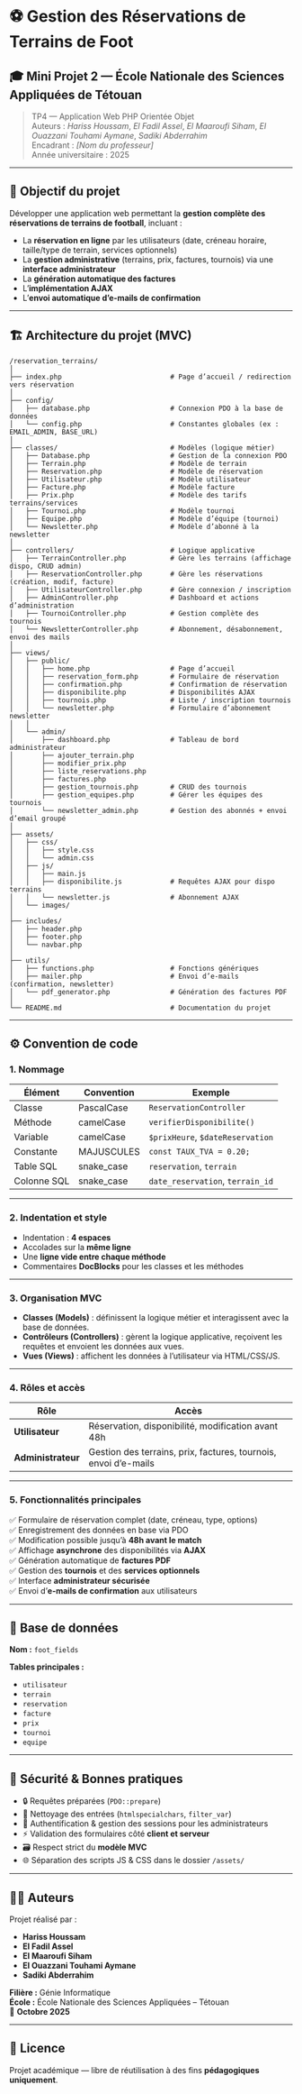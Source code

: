 # ⚽ Gestion des Réservations de Terrains de Foot

## 🎓 Mini Projet 2 — École Nationale des Sciences Appliquées de Tétouan
> TP4 — Application Web PHP Orientée Objet  
> Auteurs : _Hariss Houssam_, _El Fadil Assel_, _El Maaroufi Siham_, _El Ouazzani Touhami Aymane_, _Sadiki Abderrahim_  
> Encadrant : _[Nom du professeur]_  
> Année universitaire : 2025

---

## 🧩 Objectif du projet

Développer une application web permettant la **gestion complète des réservations de terrains de football**, incluant :

- La **réservation en ligne** par les utilisateurs (date, créneau horaire, taille/type de terrain, services optionnels)
- La **gestion administrative** (terrains, prix, factures, tournois) via une **interface administrateur**
- La **génération automatique des factures**
- L’**implémentation AJAX**
- L’**envoi automatique d’e-mails de confirmation**

---

## 🏗️ Architecture du projet (MVC)

```
/reservation_terrains/
│
├── index.php                           # Page d’accueil / redirection vers réservation
│
├── config/
│   ├── database.php                    # Connexion PDO à la base de données
│   └── config.php                      # Constantes globales (ex : EMAIL_ADMIN, BASE_URL)
│
├── classes/                            # Modèles (logique métier)
│   ├── Database.php                    # Gestion de la connexion PDO
│   ├── Terrain.php                     # Modèle de terrain
│   ├── Reservation.php                 # Modèle de réservation
│   ├── Utilisateur.php                 # Modèle utilisateur
│   ├── Facture.php                     # Modèle facture
│   ├── Prix.php                        # Modèle des tarifs terrains/services
│   ├── Tournoi.php                     # Modèle tournoi
│   ├── Equipe.php                      # Modèle d’équipe (tournoi)
│   └── Newsletter.php                  # Modèle d’abonné à la newsletter
│
├── controllers/                        # Logique applicative
│   ├── TerrainController.php           # Gère les terrains (affichage dispo, CRUD admin)
│   ├── ReservationController.php       # Gère les réservations (création, modif, facture)
│   ├── UtilisateurController.php       # Gère connexion / inscription
│   ├── AdminController.php             # Dashboard et actions d’administration
│   ├── TournoiController.php           # Gestion complète des tournois
│   └── NewsletterController.php        # Abonnement, désabonnement, envoi des mails
│
├── views/
│   ├── public/
│   │   ├── home.php                    # Page d’accueil
│   │   ├── reservation_form.php        # Formulaire de réservation
│   │   ├── confirmation.php            # Confirmation de réservation
│   │   ├── disponibilite.php           # Disponibilités AJAX
│   │   ├── tournois.php                # Liste / inscription tournois
│   │   └── newsletter.php              # Formulaire d’abonnement newsletter
│   │
│   └── admin/
│       ├── dashboard.php               # Tableau de bord administrateur
│       ├── ajouter_terrain.php
│       ├── modifier_prix.php
│       ├── liste_reservations.php
│       ├── factures.php
│       ├── gestion_tournois.php        # CRUD des tournois
│       ├── gestion_equipes.php         # Gérer les équipes des tournois
│       └── newsletter_admin.php        # Gestion des abonnés + envoi d’email groupé
│
├── assets/
│   ├── css/
│   │   ├── style.css
│   │   └── admin.css
│   ├── js/
│   │   ├── main.js
│   │   ├── disponibilite.js            # Requêtes AJAX pour dispo terrains
│   │   └── newsletter.js               # Abonnement AJAX
│   └── images/
│
├── includes/
│   ├── header.php
│   ├── footer.php
│   └── navbar.php
│
├── utils/
│   ├── functions.php                   # Fonctions génériques
│   ├── mailer.php                      # Envoi d’e-mails (confirmation, newsletter)
│   └── pdf_generator.php               # Génération des factures PDF
│
└── README.md                           # Documentation du projet
```

---

## ⚙️ Convention de code

### 1. **Nommage**

| Élément | Convention | Exemple |
|----------|-------------|----------|
| Classe | PascalCase | `ReservationController` |
| Méthode | camelCase | `verifierDisponibilite()` |
| Variable | camelCase | `$prixHeure`, `$dateReservation` |
| Constante | MAJUSCULES | `const TAUX_TVA = 0.20;` |
| Table SQL | snake_case | `reservation`, `terrain` |
| Colonne SQL | snake_case | `date_reservation`, `terrain_id` |

---

### 2. **Indentation et style**

- Indentation : **4 espaces**
- Accolades sur la **même ligne**
- Une **ligne vide entre chaque méthode**
- Commentaires **DocBlocks** pour les classes et les méthodes

---

### 3. **Organisation MVC**

- **Classes (Models)** : définissent la logique métier et interagissent avec la base de données.  
- **Contrôleurs (Controllers)** : gèrent la logique applicative, reçoivent les requêtes et envoient les données aux vues.  
- **Vues (Views)** : affichent les données à l’utilisateur via HTML/CSS/JS.

---

### 4. **Rôles et accès**

| Rôle | Accès |
|------|-------|
| **Utilisateur** | Réservation, disponibilité, modification avant 48h |
| **Administrateur** | Gestion des terrains, prix, factures, tournois, envoi d’e-mails |

---

### 5. **Fonctionnalités principales**

✅ Formulaire de réservation complet (date, créneau, type, options)  
✅ Enregistrement des données en base via PDO  
✅ Modification possible jusqu’à **48h avant le match**  
✅ Affichage **asynchrone** des disponibilités via **AJAX**  
✅ Génération automatique de **factures PDF**  
✅ Gestion des **tournois** et des **services optionnels**  
✅ Interface **administrateur sécurisée**  
✅ Envoi d’**e-mails de confirmation** aux utilisateurs  

---

## 💾 Base de données

**Nom :** `foot_fields`

**Tables principales :**
- `utilisateur`
- `terrain`
- `reservation`
- `facture`
- `prix`
- `tournoi`
- `equipe`

---

## 🔐 Sécurité & Bonnes pratiques

- 🔒 Requêtes préparées (`PDO::prepare`)
- 🧹 Nettoyage des entrées (`htmlspecialchars`, `filter_var`)
- 🔐 Authentification & gestion des sessions pour les administrateurs
- ⚡ Validation des formulaires côté **client et serveur**
- 🗃️ Respect strict du **modèle MVC**
- 🌐 Séparation des scripts JS & CSS dans le dossier `/assets/`

---

## 👨‍💻 Auteurs

Projet réalisé par :
- **Hariss Houssam**  
- **El Fadil Assel**  
- **El Maaroufi Siham**  
- **El Ouazzani Touhami Aymane**  
- **Sadiki Abderrahim**

**Filière :** Génie Informatique  
**École :** École Nationale des Sciences Appliquées – Tétouan  
📅 **Octobre 2025**

---

## 🧾 Licence

Projet académique — libre de réutilisation à des fins **pédagogiques uniquement**.
